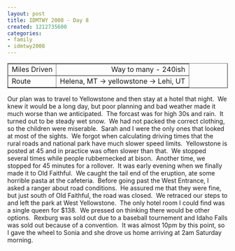 ```yaml
---
layout: post
title: IDMTWY 2008 - Day 8
created: 1212735600
categories:
- family
- idmtwy2008
---
```

<p>
<table width="0" cellspacing="1" cellpadding="1" border="1">
    <tbody>
        <tr>
            <td>Miles Driven</td>
            <td align="right">Way to many - 240ish</td>
        </tr>
        <tr>
            <td>Route</td>
            <td>Helena, MT -&gt; yellowstone -&gt; Lehi, UT</td>
        </tr>
    </tbody>
</table>
</p>
<p>Our plan was to travel to Yellowstone and then stay at a hotel that night.&nbsp; We knew it would be a long day, but poor planning and bad weather made it much worse than we anticipated.&nbsp; The forcast was for high 30s and rain.&nbsp; It turned out to be steady wet snow.&nbsp; We had not packed the correct clothing, so the children were miserable.&nbsp; Sarah and I were the only ones that looked at most of the sights.&nbsp; We forgot when calculating driving times that the rural roads and national park have much slower speed limits.&nbsp; Yellowstone is posted at 45 and in practice was often slower than that.&nbsp; We stopped several times while people rubbernecked at bison.&nbsp; Another time, we stopped for 45 minutes for a rollover.&nbsp; It was early evening when we finally made it to Old Faithful.&nbsp; We caught the tail end of the eruption, ate some horrible pasta at the cafeteria.&nbsp; Before going past the West Entrance, I asked a ranger about road conditions.&nbsp; He assured me that they were fine, but just south of Old Faithful, the road was closed.&nbsp; We retraced our steps to and left the park at West Yellowstone.&nbsp; The only hotel room I could find was a single queen for $138.&nbsp; We pressed on thinking there would be other options.&nbsp; Rexburg was sold out due to a baseball tournement and Idaho Falls was sold out because of a convention.&nbsp; It was almost 10pm by this point, so I gave the wheel to Sonia and she drove us home arriving at 2am Saturday morning.&nbsp;</p>
